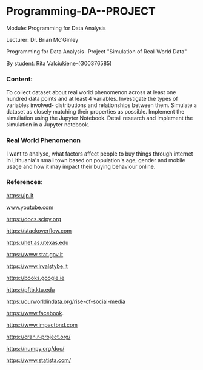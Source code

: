 # Programming-DA--PROJECT

Module: Programming for Data Analysis

Lecturer: Dr. Brian Mc'Ginley


Programming for Data Analysis- Project "Simulation of Real-World Data"

By student: Rita Valciukiene-(G00376585)


### Content:

   To collect dataset about real world phenomenon across at least  one hundred data points and at least 4 variables.
   Investigate the types of variables involved- distributions and relationships between them.
   Simulate a dataset as closely matching their properties as possible.
   Implement the simuliation using the Jupyter Notebook. 
   Detail research and implement the simulation in a Jupyter notebook.
    
    
### Real World Phenomenon

   I want to analyse, what factors affect people to buy things through internet in Lithuania's small town based on population's age, gender and mobile usage and how it may impact their buying behaviour online.

### References:

https://jp.lt

www.youtube.com

https://docs.scipy.org

https://stackoverflow.com 

https://het.as.utexas.edu 

https://www.stat.gov.lt 

https://www.lrvalstybe.lt

https://books.google.ie 

https://pftb.ktu.edu

https://ourworldindata.org/rise-of-social-media

https://www.facebook.

https://www.impactbnd.com

https://cran.r-project.org/

https://numpy.org/doc/

https://www.statista.com/
                    